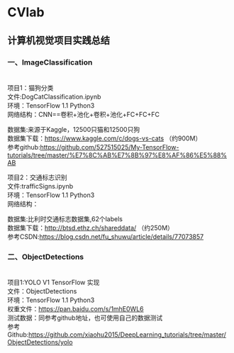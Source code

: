 # CVlab

## 计算机视觉项目实践总结 <br>
### 一、ImageClassification <br><br>
项目1：猫狗分类<br>
文件:DogCatClassification.ipynb<br>
环境：TensorFlow 1.1 Python3 <br>
网络结构：CNN==卷积+池化+卷积+池化+FC+FC+FC<br>

数据集:来源于Kaggle，12500只猫和12500只狗<br>
数据集下载：https://www.kaggle.com/c/dogs-vs-cats （约900M）<br>
参考github:https://github.com/527515025/My-TensorFlow-tutorials/tree/master/%E7%8C%AB%E7%8B%97%E8%AF%86%E5%88%AB <br>

项目2：交通标志识别<br>
文件:trafficSigns.ipynb <br>
环境：TensorFlow 1.1 Python3 <br>
网络结构：

数据集:比利时交通标志数据集,62个labels <br>
数据集下载：http://btsd.ethz.ch/shareddata/ （约250M） <br>
参考CSDN:https://blog.csdn.net/fu_shuwu/article/details/77073857 <br>

### 二、ObjectDetections <br><br>
项目1:YOLO V1 TensorFlow 实现 <br>
文件：ObjectDetections <br>
环境：TensorFlow 1.1 Python3 <br>
权重文件：https://pan.baidu.com/s/1mhE0WL6 <br>
测试数据：同参考github地址，也可使用自己的数据测试 <br>
参考Github:https://github.com/xiaohu2015/DeepLearning_tutorials/tree/master/ObjectDetections/yolo  <br>
